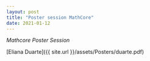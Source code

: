 ```yaml
---
layout: post
title: "Poster session MathCore"
date: 2021-01-12
---
```


*Mathcore Poster Session*

[Eliana Duarte]({{ site.url }}/assets/Posters/duarte.pdf)
